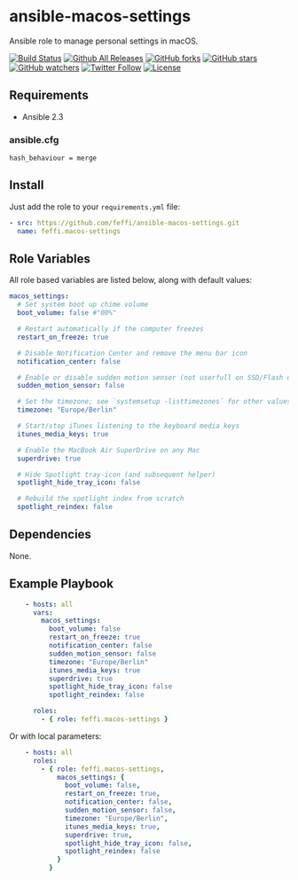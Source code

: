 # ansible-macos-settings
Ansible role to manage personal settings in macOS.

[![Build Status](https://img.shields.io/travis/feffi/ansible-macos-settings.svg)](https://travis-ci.org/feffi/ansible-macos-settings) [![Github All Releases](https://img.shields.io/github/downloads/feffi/ansible-macos-settings/total.svg)](https://github.com/feffi/ansible-macos-settings) [![GitHub forks](https://img.shields.io/github/forks/feffi/ansible-macos-settings.svg?style=social&label=Fork)](https://github.com/feffi/ansible-macos-settings) [![GitHub stars](https://img.shields.io/github/stars/feffi/ansible-macos-settings.svg?style=social&label=Star)](https://github.com/feffi/ansible-macos-settings) [![GitHub watchers](https://img.shields.io/github/watchers/feffi/ansible-macos-settings.svg?style=social&label=Watch)](https://github.com/feffi/ansible-macos-settings) [![Twitter Follow](https://img.shields.io/twitter/follow/feffi1.svg?style=social&label=Follow)](https://twitter.com/feffi1) [![License](http://img.shields.io/:license-mit-blue.svg)](https://github.com/feffi/ansible-macos-settings/blob/master/LICENSE)

## Requirements
- Ansible 2.3

### ansible.cfg
```
hash_behaviour = merge
```

## Install
Just add the role to your ``requirements.yml`` file:
```yaml
- src: https://github.com/feffi/ansible-macos-settings.git
  name: feffi.macos-settings
```

## Role Variables
All role based variables are listed below, along with default values:

```yaml
macos_settings:
  # Set system boot up chime volume
  boot_volume: false #"00%"

  # Restart automatically if the computer freezes
  restart_on_freeze: true

  # Disable Notification Center and remove the menu bar icon
  notification_center: false

  # Enable or disable sudden motion sensor (not userfull on SSD/Flash drives)
  sudden_motion_sensor: false

  # Set the timezone; see `systemsetup -listtimezones` for other values
  timezone: "Europe/Berlin"

  # Start/stop iTunes listening to the keyboard media keys
  itunes_media_keys: true

  # Enable the MacBook Air SuperDrive on any Mac
  superdrive: true

  # Hide Spotlight tray-icon (and subsequent helper)
  spotlight_hide_tray_icon: false

  # Rebuild the spotlight index from scratch
  spotlight_reindex: false
```

## Dependencies
None.

## Example Playbook

```yaml
    - hosts: all
      vars:
        macos_settings:
          boot_volume: false
          restart_on_freeze: true
          notification_center: false
          sudden_motion_sensor: false
          timezone: "Europe/Berlin"
          itunes_media_keys: true
          superdrive: true
          spotlight_hide_tray_icon: false
          spotlight_reindex: false

      roles:
        - { role: feffi.macos-settings }
```
Or with local parameters:

```yaml
    - hosts: all
      roles:
        - { role: feffi.macos-settings,
            macos_settings: {
              boot_volume: false,
              restart_on_freeze: true,
              notification_center: false,
              sudden_motion_sensor: false,
              timezone: "Europe/Berlin",
              itunes_media_keys: true,
              superdrive: true,
              spotlight_hide_tray_icon: false,
              spotlight_reindex: false
            }
          }
```
